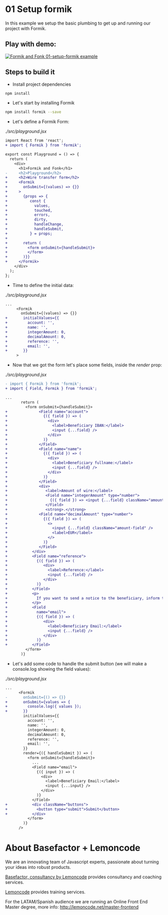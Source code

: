 # 01 Setup formik

In this example we setup the basic plumbing to get up and running our project with Formik.

## Play with demo:

[![Formik and Fonk 01-setup-formik example](https://codesandbox.io/static/img/play-codesandbox.svg)](https://codesandbox.io/s/github/lemoncode/formik-fonk-by-example/tree/master/01-setup-formik)

## Steps to build it

- Install project dependencies

```bash
npm install
```

- Let's start by installing Formik

```bash
npm install formik --save
```

- Let's define a Formik Form:

_./src/playground.jsx_

```diff
import React from 'react';
+ import { Formik } from 'formik';

export const Playground = () => {
  return (
    <div>
      <h1>Formik and Fonk</h1>
-     <h2>Playground</h2>
+     <h2>Wire transfer form</h2>
+     <Formik
+       onSubmit={(values) => {}}
+     >
+       {props => {
+          const {
+            values,
+            touched,
+            errors,
+            dirty,
+            handleChange,
+            handleSubmit,
+          } = props;
+
+       return (
+         <form onSubmit={handleSubmit}>
+         </form>
+       )}}
+     </Formik>
    </div>
  );
};

```

- Time to define the initial data:

_./src/playground.jsx_

```diff
...
     <Formik
       onSubmit={(values) => {}}
+       initialValues={{
+         account: '',
+         name: '',
+         integerAmount: 0,
+         decimalAmount: 0,
+         reference: '',
+         email: '',
+       }}
     >
```

- Now that we got the form let's place some fields, inside the _render_ prop:

_./src/playground.jsx_

```diff
- import { Formik } from 'formik';
+ import { Field, Formik } from 'formik';

...
       return (
         <form onSubmit={handleSubmit}>
+              <Field name="account">
+                {({ field }) => (
+                  <div>
+                    <label>Beneficiary IBAN:</label>
+                    <input {...field} />
+                  </div>
+                )}
+              </Field>
+              <Field name="name">
+                {({ field }) => (
+                  <div>
+                    <label>Beneficiary fullname:</label>
+                    <input {...field} />
+                  </div>
+                )}
+              </Field>
+              <div>
+                 <label>Amount of wire:</label>
+                 <Field name="integerAmount" type="number">
+                   {({ field }) => <input {...field} className="amount-field" />}
+                 </Field>
+                 <strong>.</strong>
+              <Field name="decimalAmount" type="number">
+                {({ field }) => (
+                  <>
+                    <input {...field} className="amount-field" />
+                    <label>EUR</label>
+                  </>
+                )}
+              </Field>
+           </div>
+           <Field name="reference">
+             {({ field }) => (
+                <div>
+                  <label>Reference:</label>
+                  <input {...field} />
+                </div>
+             )}
+           </Field>
+           <p>
+             If you want to send a notice to the beneficiary, inform the e-mail
+           </p>
+           <Field
+             name="email">
+             {({ field }) => (
+                <div>
+                  <label>Beneficiary Email:</label>
+                  <input {...field} />
+                </div>
+             )}
+           </Field>
         </form>
       )}
```

- Let's add some code to handle the submit button (we will make a console.log showing the field values):

_./src/playground.jsx_

```diff
...
      <Formik
-       onSubmit={() => {}}
+       onSubmit={values => {
+         console.log({ values });
+       }}
        initialValues={{
          account: '',
          name: '',
          integerAmount: 0,
          decimalAmount: 0,
          reference: '',
          email: '',
        }}
        render={({ handleSubmit }) => (
          <form onSubmit={handleSubmit}>
            ...
            <Field name="email">
              {({ input }) => (
                <div>
                  <label>Beneficiary Email:</label>
                  <input {...input} />
                </div>
              )}
            </Field>
+           <div className="buttons">
+             <button type="submit">Submit</button>
+           </div>
          </form>
        )}
      />
```

# About Basefactor + Lemoncode

We are an innovating team of Javascript experts, passionate about turning your ideas into robust products.

[Basefactor, consultancy by Lemoncode](http://www.basefactor.com) provides consultancy and coaching services.

[Lemoncode](http://lemoncode.net/services/en/#en-home) provides training services.

For the LATAM/Spanish audience we are running an Online Front End Master degree, more info: http://lemoncode.net/master-frontend
